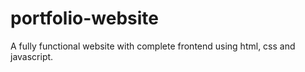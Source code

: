 # portfolio-website
A fully functional website with complete frontend using html, css and javascript.
